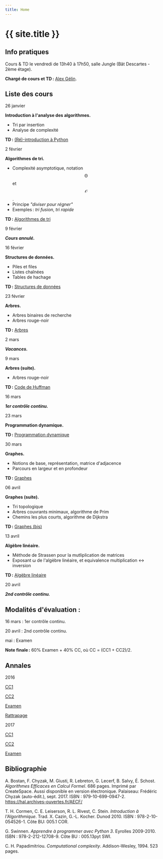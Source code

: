 ```yaml
---
title: Home
---
```


# {{ site.title }}

## Info pratiques

Cours & TD le vendredi de 13h40 à 17h50, salle Jungle (Bât Descartes - 2ème étage).

**Chargé de cours et TD :** [Alex Gélin](https://alexgelin.github.io/).



## Liste des cours

26 janvier

**Introduction à l'analyse des algorithmes.**
   - Tri par insertion
   - Analyse de complexité

**TD :** [(Ré)-introduction à Python](tds/intro-python)



2 février

**Algorithmes de tri.**
   - Complexité asymptotique, notation $$\mathcal{\Theta}$$ et $$\mathcal{O}$$. 
   - Principe *"diviser pour régner"*
   - Exemples : *tri fusion*, *tri rapide*

**TD :** [Algorithmes de tri](tds/tris)



9 février

***Cours annulé.***



16 février

**Structures de données.**
   - Piles et files
   - Listes chaînées
   - Tables de hachage
	
**TD :** [Structures de données](tds/structures-donnees)



23 février

**Arbres.**
   - Arbres binaires de recherche
   - Arbres rouge-noir

**TD :** [Arbres](tds/classes-arbres)



2 mars

***Vacances.***



9 mars

**Arbres (suite).**
   - Arbres rouge-noir

**TD :** [Code de Huffman](tds/huffman)



16 mars

***1er contrôle continu.***



23 mars

**Programmation dynamique.**

**TD :** [Programmation dynamique](tds/prog-dynamique)



30 mars

**Graphes.**
   - Notions de base, représentation, matrice d'adjacence
   - Parcours en largeur et en profondeur
	
**TD :** [Graphes](tds/graphes)



06 avril

**Graphes (suite).**
   - Tri topologique
   - Arbres couvrants minimaux, algorithme de Prim
   - Chemins les plus courts, algorithme de Dijkstra

**TD :** [Graphes (bis)](tds/graphes2)



13 avril

**Algèbre linéaire.**
   - Méthode de Strassen pour la mutliplication de matrices
   - Exposant ω de l'algèbre linéaire, et equivalence multiplication ↔ inversion

**TD :** [Algèbre linéaire](tds/linalg)



20 avril

***2nd contrôle continu.***





## Modalités d'évaluation :

16 mars : 1er contrôle continu.

20 avril : 2nd contrôle continu.

 mai : Examen 
 
**Note finale :** 60% Examen + 40% CC, où CC = (CC1 + CC2)/2.





## Annales

2016

 [CC1](annales/2016-cc1.pdf)

 [CC2](annales/2016-cc2)

 [Examen](annales/2016-exam)

 [Rattrapage](annales/2016-exam-2)
 
2017

 [CC1](annales/2017-cc1.pdf)

 [CC2](annales/2017-cc2.pdf)

 [Examen](annales/2017-exam.pdf)
 


 

## Bibliographie

A. Bostan, F. Chyzak, M. Giusti, R. Lebreton, G. Lecerf, B. Salvy, É. Schost.
*Algorithmes Efficaces en Calcul Formel*.
686 pages. Imprimé par CreateSpace. Aussi disponible en version électronique.
Palaiseau: Frédéric Chyzak (auto-édit.), sept. 2017.
ISBN : 979-10-699-0947-2. <https://hal.archives-ouvertes.fr/AECF/>

T. H. Cormen, C. E. Leiserson, R. L. Rivest, C. Stein.
*Introduction à l'Algorithmique*.
Trad. X. Cazin, G.-L. Kocher. Dunod 2010.
ISBN : 978-2-10-054526-1. Côte BU: 005.1 COR.

G. Swinnen.
*Apprendre à programmer avec Python 3*.
Eyrolles 2009-2010.
ISBN : 978-2-212-12708-9. Côte BU : 005.13pyt SWI.

C. H. Papadimitriou.
*Computational complexity*.
Addison-Wesley, 1994. 523 pages.
